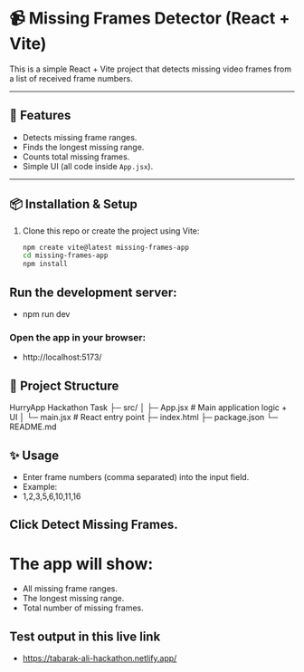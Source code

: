 # 📹 Missing Frames Detector (React + Vite)

This is a simple React + Vite project that detects missing video frames from a list of received frame numbers.

---

## 🚀 Features

- Detects missing frame ranges.
- Finds the longest missing range.
- Counts total missing frames.
- Simple UI (all code inside `App.jsx`).

---

## 📦 Installation & Setup

1. Clone this repo or create the project using Vite:
   ```bash
   npm create vite@latest missing-frames-app
   cd missing-frames-app
   npm install
   ```

## Run the development server:

- npm run dev

### Open the app in your browser:

- http://localhost:5173/

## 📂 Project Structure

HurryApp Hackathon Task
  ├─ src/
  │ ├─ App.jsx # Main application logic + UI
  │ └─ main.jsx # React entry point
  ├─ index.html
  ├─ package.json
  └─ README.md

## ✨ Usage

- Enter frame numbers (comma separated) into the input field.
- Example:
- 1,2,3,5,6,10,11,16

## Click Detect Missing Frames.

# The app will show:

- All missing frame ranges.
- The longest missing range.
- Total number of missing frames.

## Test output in this live link 
- https://tabarak-ali-hackathon.netlify.app/